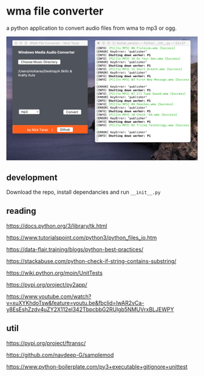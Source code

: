 # wma file converter

a python application to convert audio files from wma to mp3 or ogg.

![alt text](https://raw.githubusercontent.com/nicktaras/audio_converter/master/Screenshot%202020-03-03%20at%2019.01.26.png?raw=true)

## development

Download the repo, install dependancies and run `__init__.py`

## reading

https://docs.python.org/3/library/tk.html

https://www.tutorialspoint.com/python3/python_files_io.htm

https://data-flair.training/blogs/python-best-practices/

https://stackabuse.com/python-check-if-string-contains-substring/

https://wiki.python.org/moin/UnitTests

https://pypi.org/project/py2app/

https://www.youtube.com/watch?v=xuXYKhdoTsw&feature=youtu.be&fbclid=IwAR2vCa-y8EsEshZzdv4uZY2X112el342TbpcbbG2RUlgb5NMUVrxBLJEWPY

## util

https://pypi.org/project/ftransc/

https://github.com/navdeep-G/samplemod

https://www.python-boilerplate.com/py3+executable+gitignore+unittest






